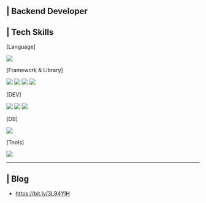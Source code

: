 ## | Backend Developer

## | Tech Skills

[Language]

<img src="https://img.shields.io/badge/JAVA-9B9B9B?style=for-the-badge&logo=Java&logoColor=white"/>

[Framework & Library]

<img src="https://img.shields.io/badge/SPRING-6DB33F?style=for-the-badge&logo=spring&logoColor=white"/> <img src="https://img.shields.io/badge/Spring boot-6DB33F?style=for-the-badge&logo=springboot&logoColor=white"/> <img src="https://img.shields.io/badge/spring security-6DB33F?style=for-the-badge&logo=springsecurity&logoColor=white"/> <img src="https://img.shields.io/badge/jpa-59666C?style=for-the-badge&logo=hibernate&logoColor=white"/>

[DEV]

<img src="https://img.shields.io/badge/aws ec2-FF9900?style=for-the-badge&logo=amazonec2&logoColor=white"/> <img src="https://img.shields.io/badge/aws codedeploy-FF9900?style=for-the-badge&logo=amazoncodedeploy&logoColor=white"/> <img src="https://img.shields.io/badge/github actions-2088FF?style=for-the-badge&logo=githubactions&logoColor=white"/>

[DB]

<img src="https://img.shields.io/badge/mysql-4479A1?style=for-the-badge&logo=mysql&logoColor=white"/>

[Tools]

 <img src="https://img.shields.io/badge/git-F05032?style=for-the-badge&logo=git&logoColor=white"/>

***

## | Blog
* https://bit.ly/3L94YIH

<!--
**seungchul-lee118/seungchul-lee118** is a ✨ _special_ ✨ repository because its `README.md` (this file) appears on your GitHub profile.

Here are some ideas to get you started:

- 🔭 I’m currently working on ...
- 🌱 I’m currently learning ...
- 👯 I’m looking to collaborate on ...
- 🤔 I’m looking for help with ...
- 💬 Ask me about ...
- 📫 How to reach me: ...
- 😄 Pronouns: ...
- ⚡ Fun fact: ...
-->
